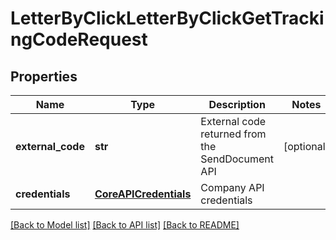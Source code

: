 # LetterByClickLetterByClickGetTrackingCodeRequest

## Properties
Name | Type | Description | Notes
------------ | ------------- | ------------- | -------------
**external_code** | **str** | External code returned from the SendDocument API | [optional] 
**credentials** | [**CoreAPICredentials**](CoreAPICredentials.md) | Company API credentials | 

[[Back to Model list]](../README.md#documentation-for-models) [[Back to API list]](../README.md#documentation-for-api-endpoints) [[Back to README]](../README.md)


